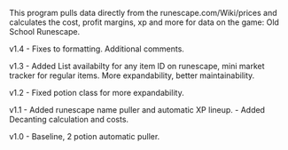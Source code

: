 This program pulls data directly from the runescape.com/Wiki/prices and calculates the cost, profit margins, xp and more for data on the game: Old School Runescape.


v1.4 - Fixes to formatting. Additional comments.

v1.3 - Added List availabilty for any item ID on runescape, mini market tracker for regular items. More expandability, better maintainability.

v1.2 - Fixed potion class for more expandability.

v1.1 - Added runescape name puller and automatic XP lineup.
     - Added Decanting calculation and costs.

v1.0 - Baseline, 2 potion automatic puller.
